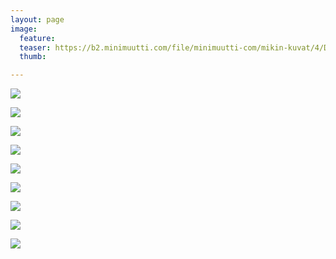 ```yaml
---
layout: page
image:
  feature:
  teaser: https://b2.minimuutti.com/file/minimuutti-com/mikin-kuvat/4/DS57313-245px.jpg
  thumb:

---
```


![](https://b2.minimuutti.com/file/minimuutti-com/mikin-kuvat/4/DS57285-800px.jpg)

![](https://b2.minimuutti.com/file/minimuutti-com/mikin-kuvat/4/DS57293-800px.jpg)

![](https://b2.minimuutti.com/file/minimuutti-com/mikin-kuvat/4/DS57301-800px.jpg)

![](https://b2.minimuutti.com/file/minimuutti-com/mikin-kuvat/4/DS57307-800px.jpg)

![](https://b2.minimuutti.com/file/minimuutti-com/mikin-kuvat/4/DS57308-800px.jpg)

![](https://b2.minimuutti.com/file/minimuutti-com/mikin-kuvat/4/DS57309-800px.jpg)

![](https://b2.minimuutti.com/file/minimuutti-com/mikin-kuvat/4/DS57310-800px.jpg)

![](https://b2.minimuutti.com/file/minimuutti-com/mikin-kuvat/4/DS57312-800px.jpg)

![](https://b2.minimuutti.com/file/minimuutti-com/mikin-kuvat/4/DS57313-800px.jpg)
